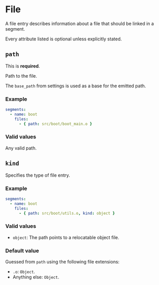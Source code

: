 # File

A file entry describes information about a file that should be linked in a
segment.

Every attribute listed is optional unless explicitly stated.

## `path`

This is **required**.

Path to the file.

The `base_path` from settings is used as a base for the emitted path.

### Example

```yaml
segments:
  - name: boot
    files:
      - { path: src/boot/boot_main.o }
```

### Valid values

Any valid path.

## `kind`

Specifies the type of file entry.

### Example

```yaml
segments:
  - name: boot
    files:
      - { path: src/boot/utils.o, kind: object }
```

### Valid values

- `object`: The path points to a relocatable object file.

### Default value

Guessed from `path` using the following file extensions:

- `.o`: `Object`.
- Anything else: `Object`.
